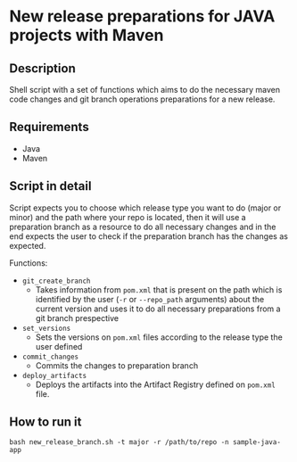 # New release preparations for JAVA projects with Maven

## Description
Shell script with a set of functions which aims to do the necessary maven code changes and git branch operations preparations for a new release.

## Requirements
- Java
- Maven

## Script in detail
Script expects you to choose which release type you want to do (major or minor) and the path where your repo is located, then it will use a preparation branch as a resource to do all necessary changes and in the end expects the user to check if the preparation branch has the changes as expected.

Functions:
- `git_create_branch` 
    - Takes information from `pom.xml` that is present on the path which is identified by the user (`-r` or `--repo_path` arguments) about the current version and uses it to do all necessary preparations from a git branch prespective
- `set_versions`
    - Sets the versions on `pom.xml` files according to the release type the user defined
- `commit_changes`
    - Commits the changes to preparation branch
- `deploy_artifacts`
    - Deploys the artifacts into the Artifact Registry defined on `pom.xml` file.

## How to run it
```
bash new_release_branch.sh -t major -r /path/to/repo -n sample-java-app
```
